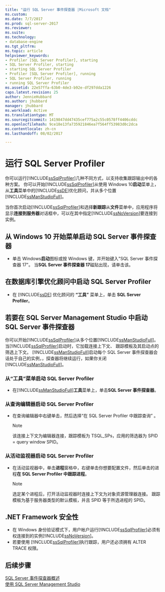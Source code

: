 ```yaml
---
title: "运行 SQL Server 事件探查器 |Microsoft 文档"
ms.custom: 
ms.date: 7/7/2017
ms.prod: sql-server-2017
ms.reviewer: 
ms.suite: 
ms.technology:
- database-engine
ms.tgt_pltfrm: 
ms.topic: article
helpviewer_keywords:
- Profiler [SQL Server Profiler], starting
- SQL Server Profiler, starting
- starting SQL Server Profiler
- Profiler [SQL Server Profiler], running
- SQL Server Profiler, running
- running SQL Server Profiler
ms.assetid: 22e57ffa-63b0-4de3-b92e-df297dda1226
caps.latest.revision: 25
author: JennieHubbard
ms.author: jhubbard
manager: jhubbard
ms.workload: Active
ms.translationtype: MT
ms.sourcegitcommit: 1419847dd47435cef775a2c55c0578ff4406cddc
ms.openlocfilehash: 9ce18e13fa735921846ea7f564ff53983d0c2dca
ms.contentlocale: zh-cn
ms.lasthandoff: 08/02/2017

---
```

# <a name="run-sql-server-profiler"></a>运行 SQL Server Profiler
  你可以运行[!INCLUDE[ssSqlProfiler](../../includes/sssqlprofiler-md.md)]几种不同方式，以支持收集跟踪输出中的各种方案。 你可以开始[!INCLUDE[ssSqlProfiler](../../includes/sssqlprofiler-md.md)]从使用 Windows 10**启动**菜单上，从**工具**菜单中的[!INCLUDE[ssDE](../../includes/ssde-md.md)]优化顾问，并从多个位置[!INCLUDE[ssManStudioFull](../../includes/ssmanstudiofull-md.md)]。  
  
当你首次启动[!INCLUDE[ssSqlProfiler](../../includes/sssqlprofiler-md.md)]和选择**新跟踪**从**文件**菜单中，应用程序将显示**连接到服务器**对话框中，可以在其中指定[!INCLUDE[ssNoVersion](../../includes/ssnoversion-md.md)]要连接到实例。  
## <a name="to-start-sql-server-profiler-from-the-windows-10-start-menu"></a>从 Windows 10 开始菜单启动 SQL Server 事件探查器  
-  单击 Windows**启动**图标或按 Windows 键，并开始键入"SQL Server 事件探查器 17"。 当**SQL Server 事件探查器 17**磁贴出现，请单击该。   

## <a name="to-start-sql-server-profiler-in-database-engine-tuning-advisor"></a>在数据库引擎优化顾问中启动 SQL Server Profiler  
-  在 [!INCLUDE[ssDE](../../includes/ssde-md.md)] 优化顾问的 **“工具”** 菜单上，单击 **SQL Server Profiler**。  

## <a name="to-start-sql-server-profiler-in-sql-server-management-studio"></a>若要在 SQL Server Management Studio 中启动 SQL Server 事件探查器  
 你可以开始[!INCLUDE[ssSqlProfiler](../../includes/sssqlprofiler-md.md)]从多个位置[!INCLUDE[ssManStudioFull](../../includes/ssmanstudiofull-md.md)]。 当[!INCLUDE[ssSqlProfiler](../../includes/sssqlprofiler-md.md)]启动时，它加载连接上下文、 跟踪模板及其启动点的筛选上下文。 [!INCLUDE[ssManStudioFull](../../includes/ssmanstudiofull-md.md)]启动每个 SQL Server 事件探查器会话处于自己的实例，，探查器将继续运行，如果你关闭[!INCLUDE[ssManStudioFull](../../includes/ssmanstudiofull-md.md)]。  
### <a name="to-start-sql-server-profiler-from-the-tools-menu"></a>从“工具”菜单启动 SQL Server Profiler  
-  在[!INCLUDE[ssManStudioFull](../../includes/ssmanstudiofull-md.md)]**工具**菜单上，单击**SQL Server 事件探查器**。  

### <a name="to-start-sql-server-profiler-from-the-query-editor"></a>从查询编辑器启动 SQL Server Profiler  
- 在查询编辑器中右键单击，然后选择“在 SQL Server Profiler 中跟踪查询” 。  

  > [!NOTE]  
  >  该连接上下文为编辑器连接，跟踪模板为 TSQL_SPs，应用的筛选器为 SPID = query window SPID。  
    
### <a name="to-start-sql-server-profiler-from-activity-monitor"></a>从活动监视器启动 SQL Server Profiler  
- 在活动监视器中，单击**进程**窗格中，右键单击你想要配置文件，然后单击的进程**在 SQL Server Profiler 中跟踪进程**。  

    > [!NOTE]  
    >  选定某个进程后，打开活动监视器时连接上下文为对象资源管理器连接。 跟踪模板为基于服务器类型的默认模板，并且 SPID 等于所选进程的 SPID。  
    
## <a name="net-framework-security"></a>.NET Framework 安全性  
- 在 Windows 身份验证模式下，用户帐户运行[!INCLUDE[ssSqlProfiler](../../includes/sssqlprofiler-md.md)]必须有权连接到的实例[!INCLUDE[ssNoVersion](../../includes/ssnoversion-md.md)]。  
- 若要使用 [!INCLUDE[ssSqlProfiler](../../includes/sssqlprofiler-md.md)]执行跟踪，用户还必须拥有 ALTER TRACE 权限。  

## <a name="next-steps"></a>后续步骤  
 [SQL Server 事件探查器概述](../../tools/sql-server-profiler/sql-server-profiler.md)   
 [使用 SQL Server Management Studio](http://msdn.microsoft.com/library/f289e978-14ca-46ef-9e61-e1fe5fd593be)  

